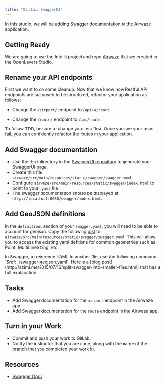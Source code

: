 ```yaml
---
title: "Studio: SwaggerUI"
---
```


In this studio, we will be adding Swagger documentation to the Airwaze application.

## Getting Ready

We are going to use the Intellij project and repo [Airwaze](https://gitlab.com/LaunchCodeTraining/airwaze-studio) that we created in the [OpenLayers Studio](https://education.launchcode.org/gis-devops/studios/airwaze/).

## Rename your API endpoints

First we want to do some cleanup.  Now that we know how Restful API endpoints are supposed to be structured, refactor your application as follows:

* Change the `/airport/` endpoint to `/api/airport`.

* Change the `/route/` endpoint to `/api/route`.

<aside class="aside-pro-tip" markdown="1">
  To follow TDD, be sure to change your test first.  Once you see your tests fail, you can confidently refactor the routes in your application.
</aside>

## Add Swagger documentation

- Use the `dist` directory in the [SwaggerUI repository](https://github.com/swagger-api/swagger-ui/tree/2.x) to generate your SwaggerUI page.
- Create this file `airwaze/src/main/resources/static/swagger/swagger.yaml`
- Configure `airwaze/src/main/resources/static/swagger/index.html` to point to your `.yaml` file
- The swagger documentation should be displayed at `http://localhost:8080/swagger/index.html`.

## Add GeoJSON definitions

In the `definitions` section of your `swagger.yaml`, you will need to be able to account for geojson. Copy the following [gist](https://gist.github.com/idkw/fc35bb78c4bf08e47708f57b060996fe) to `airwaze/src/main/resources/static/swagger/swagger.yaml`.  This will allow you to access the existing yaml defitions for common geometries such as Point, MultiLineString, etc.


<aside class="aside-pro-tip" markdown="1">
  In Swagger, to reference YAML in another file, use the following command `$ref: ./swagger-geojson.yaml`.  Here is a [blog post](http://azimi.me/2015/07/16/split-swagger-into-smaller-files.html) that has a full explanation.
</aside>

## Tasks

- Add Swagger documentation for the `airport` endpoint in the Airwaze app.
- Add Swagger documentation for the `route` endpoint in the Airwaze app.

## Turn in your Work

* Commit and push your work to GitLab.
* Notify the instructor that you are done, along with the name of the branch that you completed your work in.

## Resources
- [Swagger Docs](https://swagger.io/docs/specification/2-0/paths-and-operations/)
